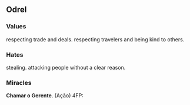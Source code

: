 ## Odrel
### Values
respecting trade and deals. respecting travelers and being kind to others.

### Hates
stealing. attacking people without a clear reason.

### Miracles
**Chamar o Gerente**. (Ação) 4FP: 
